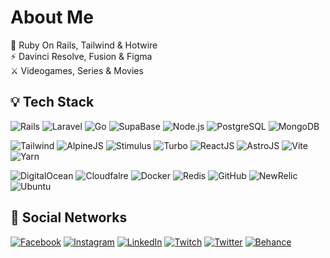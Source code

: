 # About Me
📌 Ruby On Rails, Tailwind & Hotwire<br>⚡ Davinci Resolve, Fusion & Figma<br>⚔️ Videogames, Series & Movies

## 💡 Tech Stack

![Rails](https://img.shields.io/badge/-Ruby_On_Rails-333333?style=flat&logo=rubygems)
![Laravel](https://img.shields.io/badge/-Laravel-333333?style=flat&logo=laravel)
![Go](https://img.shields.io/badge/-Golang-333333?style=flat&logo=go)
![SupaBase](https://img.shields.io/badge/-SupaBase-333333?style=flat&logo=supabase)
![Node.js](https://img.shields.io/badge/-Node_JS-333333?style=flat&logo=node.js&logoColor=459546)
![PostgreSQL](https://img.shields.io/badge/-PostgreSQL-333333?style=flat&logo=postgresql&logoColor=0080ff)
![MongoDB](https://img.shields.io/badge/-MongoDB-333333?style=flat&logo=MongoDB)

![Tailwind](https://img.shields.io/badge/-TailwindCSS-333333?style=flat&logo=tailwindcss)
![AlpineJS](https://img.shields.io/badge/-Alpine_JS-333333?style=flat&logo=alpine.js)
![Stimulus](https://img.shields.io/badge/-Stimulus-333333?style=flat&logo=stimulus)
![Turbo](https://img.shields.io/badge/-Turbo-333333?style=flat&logo=turbo)
![ReactJS](https://img.shields.io/badge/-React_JS-333333?style=flat&logo=react)
![AstroJS](https://img.shields.io/badge/-Astro_JS-333333?style=flat&logo=astro)
![Vite](https://img.shields.io/badge/-Vite-333333?style=flat&logo=vite&logoColor=ffca28)
![Yarn](https://img.shields.io/badge/-Yarn-333333?style=flat&logo=yarn)

![DigitalOcean](https://img.shields.io/badge/-DigitalOcean-333333?style=flat&logo=digitalocean)
![Cloudfalre](https://img.shields.io/badge/-Cloudflare-333333?style=flat&logo=cloudflare)
![Docker](https://img.shields.io/badge/-Docker-333333?style=flat&logo=docker)
![Redis](https://img.shields.io/badge/-Redis-333333?style=flat&logo=redis)
![GitHub](https://img.shields.io/badge/-GitHub_Actions-333333?style=flat&logo=github)
![NewRelic](https://img.shields.io/badge/-New_Relic-333333?style=flat&logo=newrelic)
![Ubuntu](https://img.shields.io/badge/-Ubuntu-333333?style=flat&logo=ubuntu)


## 💬 Social Networks
[![Facebook](https://img.shields.io/badge/Facebook-%231877F2.svg?logo=Facebook&logoColor=white)](https://facebook.com/yonhaime)
[![Instagram](https://img.shields.io/badge/Instagram-%23E4405F.svg?logo=Instagram&logoColor=white)](https://instagram.com/yonhaime)
[![LinkedIn](https://img.shields.io/badge/LinkedIn-%230077B5.svg?logo=linkedin&logoColor=white)](https://linkedin.com/in/yonhaime)
[![Twitch](https://img.shields.io/badge/Twitch-%239146FF.svg?logo=Twitch&logoColor=white)](https://twitch.tv/yonhaime)
[![Twitter](https://img.shields.io/badge/Twitter-%231DA1F2.svg?logo=Twitter&logoColor=white)](https://twitter.com/yonhaime)
[![Behance](https://img.shields.io/badge/Behance-1769ff?logo=behance&logoColor=white)](https://behance.net/yonhaime)
